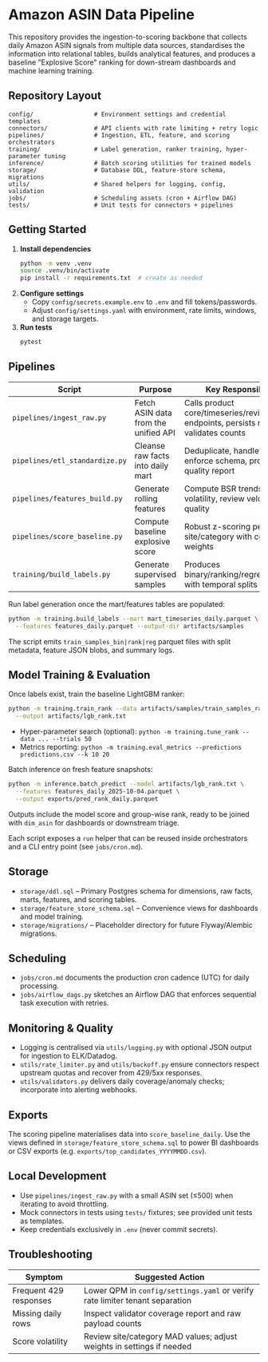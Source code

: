 # Amazon ASIN Data Pipeline

This repository provides the ingestion-to-scoring backbone that collects daily Amazon ASIN
signals from multiple data sources, standardises the information into relational tables,
builds analytical features, and produces a baseline "Explosive Score" ranking for down-stream
dashboards and machine learning training.

## Repository Layout

```
config/                 # Environment settings and credential templates
connectors/             # API clients with rate limiting + retry logic
pipelines/              # Ingestion, ETL, feature, and scoring orchestrators
training/               # Label generation, ranker training, hyper-parameter tuning
inference/              # Batch scoring utilities for trained models
storage/                # Database DDL, feature-store schema, migrations
utils/                  # Shared helpers for logging, config, validation
jobs/                   # Scheduling assets (cron + Airflow DAG)
tests/                  # Unit tests for connectors + pipelines
```

## Getting Started

1. **Install dependencies**
   ```bash
   python -m venv .venv
   source .venv/bin/activate
   pip install -r requirements.txt  # create as needed
   ```
2. **Configure settings**
   - Copy `config/secrets.example.env` to `.env` and fill tokens/passwords.
   - Adjust `config/settings.yaml` with environment, rate limits, windows, and storage targets.
3. **Run tests**
   ```bash
   pytest
   ```

## Pipelines

| Script | Purpose | Key Responsibilities |
| --- | --- | --- |
| `pipelines/ingest_raw.py` | Fetch ASIN data from the unified API | Calls product core/timeseries/review/keyword endpoints, persists raw JSON, validates counts |
| `pipelines/etl_standardize.py` | Cleanse raw facts into daily mart | Deduplicate, handle anomalies, enforce schema, produce quality report |
| `pipelines/features_build.py` | Generate rolling features | Compute BSR trends, price volatility, review velocity, listing quality |
| `pipelines/score_baseline.py` | Compute baseline explosive score | Robust z-scoring per site/category with configurable weights |
| `training/build_labels.py` | Generate supervised samples | Produces binary/ranking/regression labels with temporal splits |

Run label generation once the mart/features tables are populated:

```bash
python -m training.build_labels --mart mart_timeseries_daily.parquet \
  --features features_daily.parquet --output-dir artifacts/samples
```

The script emits `train_samples_bin|rank|reg` parquet files with split metadata, feature JSON blobs, and summary logs.

## Model Training & Evaluation

Once labels exist, train the baseline LightGBM ranker:

```bash
python -m training.train_rank --data artifacts/samples/train_samples_rank.parquet \
  --output artifacts/lgb_rank.txt
```

- Hyper-parameter search (optional): `python -m training.tune_rank --data ... --trials 50`
- Metrics reporting: `python -m training.eval_metrics --predictions predictions.csv --k 10 20`

Batch inference on fresh feature snapshots:

```bash
python -m inference.batch_predict --model artifacts/lgb_rank.txt \
  --features features_daily_2025-10-04.parquet \
  --output exports/pred_rank_daily.parquet
```

Outputs include the model score and group-wise rank, ready to be joined with `dim_asin` for dashboards or downstream triage.

Each script exposes a `run` helper that can be reused inside orchestrators and a CLI entry point
(see `jobs/cron.md`).

## Storage

- `storage/ddl.sql` – Primary Postgres schema for dimensions, raw facts, marts, features, and scoring tables.
- `storage/feature_store_schema.sql` – Convenience views for dashboards and model training.
- `storage/migrations/` – Placeholder directory for future Flyway/Alembic migrations.

## Scheduling

- `jobs/cron.md` documents the production cron cadence (UTC) for daily processing.
- `jobs/airflow_dags.py` sketches an Airflow DAG that enforces sequential task execution with retries.

## Monitoring & Quality

- Logging is centralised via `utils/logging.py` with optional JSON output for ingestion to ELK/Datadog.
- `utils/rate_limiter.py` and `utils/backoff.py` ensure connectors respect upstream quotas and recover from 429/5xx responses.
- `utils/validators.py` delivers daily coverage/anomaly checks; incorporate into alerting webhooks.

## Exports

The scoring pipeline materialises data into `score_baseline_daily`. Use the views defined in
`storage/feature_store_schema.sql` to power BI dashboards or CSV exports (e.g. `exports/top_candidates_YYYYMMDD.csv`).

## Local Development

- Use `pipelines/ingest_raw.py` with a small ASIN set (≤500) when iterating to avoid throttling.
- Mock connectors in tests using `tests/` fixtures; see provided unit tests as templates.
- Keep credentials exclusively in `.env` (never commit secrets).

## Troubleshooting

| Symptom | Suggested Action |
| --- | --- |
| Frequent 429 responses | Lower QPM in `config/settings.yaml` or verify rate limiter tenant separation |
| Missing daily rows | Inspect validator coverage report and raw payload counts |
| Score volatility | Review site/category MAD values; adjust weights in settings if needed |

